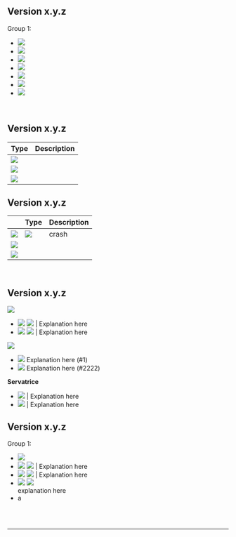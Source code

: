 <!-- hidden explanation -->

## Version x.y.z
Group 1:
- ![](https://img.shields.io/badge/Cockatrice-Fix-red.svg)
- ![](https://img.shields.io/badge/Cockatrice-New-green.svg)
- ![](https://img.shields.io/badge/Cockatrice-Change-blue.svg)
- ![](https://img.shields.io/badge/Oracle-Fix-red.svg)
- ![](https://img.shields.io/badge/Oracle-Fix-red.svg)
- ![](https://img.shields.io/badge/Servatrice-New-green.svg)
- ![](https://img.shields.io/badge/Servatrice-Change-blue.svg)

<br>

## Version x.y.z

| Type          | Description    |
| ------------ | ------------ |
| ![](https://img.shields.io/badge/Cockatrice-Fix-red.svg) |  |
| ![](https://img.shields.io/badge/Cockatrice-New-green.svg) |  |
| ![](https://img.shields.io/badge/Cockatrice-Change-blue.svg) |  |


## Version x.y.z

|    | Type          | Description    |
| -- | ------------ | ------------ |
| ![][cockatrice] | ![][fix] | crash |
| ![](https://img.shields.io/badge/Cockatrice-New-green.svg) |  |
| ![](https://img.shields.io/badge/Cockatrice-Change-blue.svg) |  |



<br>

## Version x.y.z
![][Cockatrice]
- ![][Cockatrice] ![][new] | Explanation here
- ![][Cockatrice] ![][change] | Explanation here

![][oracle]
- ![][new] Explanation here (#1)
- ![][change] Explanation here (#2222)

**Servatrice**
- ![][fix] | Explanation here
- ![][change] | Explanation here

## Version x.y.z
Group 1:
- ![](https://img.shields.io/badge/Cockatrice--grey.svg)
- ![][Cockatrice] ![][new] | Explanation here
- ![][Cockatrice] ![][change] | Explanation here
- ![][servatrice] ![][fix]<br>
explanation here
- a


<br><br>

---
<!-- links -->
[Cockatrice]: https://img.shields.io/badge/Cockatrice--grey.svg
[Oracle]: https://img.shields.io/badge/Oracle--grey.svg
[Servatrice]: https://img.shields.io/badge/Servatrice--grey.svg
[Fix]: https://img.shields.io/badge/-Fix-red.svg
[New]: https://img.shields.io/badge/-New-green.svg
[Change]: https://img.shields.io/badge/-Change-blue.svg

